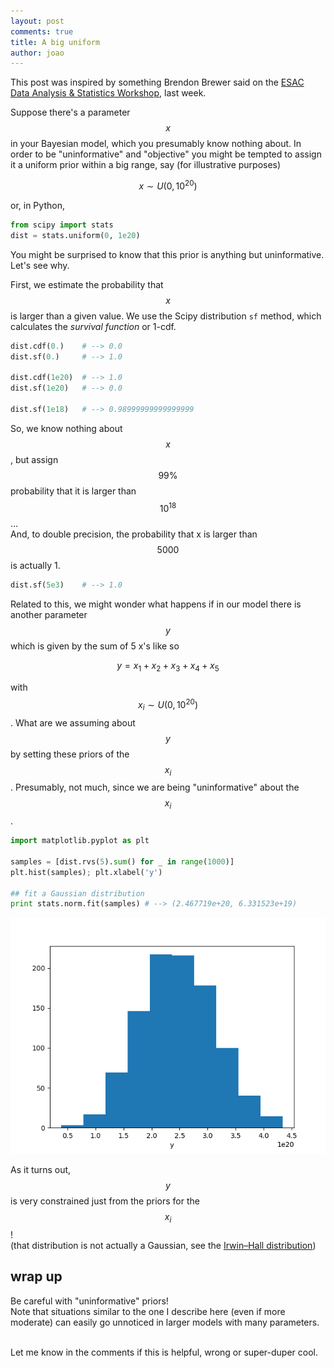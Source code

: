 ```yaml
---
layout: post
comments: true
title: A big uniform
author: joao
---
```


This post was inspired by something Brendon Brewer said
on the [ESAC Data Analysis & Statistics Workshop](https://www.cosmos.esa.int/web/esac-stats-workshop-2017), last week.


Suppose there's a parameter $$x$$ in your Bayesian model,
which you presumably know nothing about.
In order to be "uninformative" and "objective" you might be tempted to assign it
a uniform prior within a big range, say (for illustrative purposes)

$$ x \sim U(0, 10^{20}) $$ 

or, in Python,

```python
from scipy import stats
dist = stats.uniform(0, 1e20)
```

You might be surprised to know that this prior is anything but uninformative.
Let's see why.

First, we estimate the probability that $$x$$ is larger than a given value.
We use the Scipy distribution `sf` method, which calculates
the _survival function_ or 1-cdf.

```python
dist.cdf(0.)    # --> 0.0
dist.sf(0.)     # --> 1.0

dist.cdf(1e20)  # --> 1.0
dist.sf(1e20)   # --> 0.0

dist.sf(1e18)   # --> 0.98999999999999999
```

So, we know nothing about $$x$$, but assign $$99\%$$ probability 
that it is larger than $$10^{18}$$...  
And, to double precision, the probability that x is larger than $$5000$$ is actually 1.

```python
dist.sf(5e3)    # --> 1.0
```


Related to this, we might wonder what happens if in our model there is another parameter
$$y$$ which is given by the sum of 5 x's like so

$$ y = x_1 + x_2 + x_3 + x_4 + x_5 $$

with $$ x_i \sim U(0, 10^{20}) $$.
What are we assuming about $$y$$ by setting these priors of the $$x_i$$.
Presumably, not much, since we are being "uninformative" about the $$x_i$$.


```python
import matplotlib.pyplot as plt

samples = [dist.rvs(5).sum() for _ in range(1000)]
plt.hist(samples); plt.xlabel('y')

## fit a Gaussian distribution
print stats.norm.fit(samples) # --> (2.467719e+20, 6.331523e+19)
```

![sum_big_uniforms](assets/sum_big_uniforms.png)

As it turns out, $$y$$ is very constrained just from the priors for the $$x_i$$!  
(that distribution is not actually a Gaussian, 
see the [Irwin–Hall distribution](https://en.wikipedia.org/wiki/Irwin–Hall_distribution))


## wrap up

Be careful with "uninformative" priors!  
Note that situations similar to the one I describe here (even if more moderate)
can easily go unnoticed in larger models with many parameters.

<br>
Let me know in the comments if this is helpful, wrong or super-duper cool.

